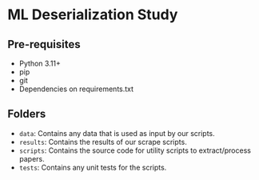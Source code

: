 # ML Deserialization Study

## Pre-requisites
- Python 3.11+
- pip
- git
- Dependencies on requirements.txt


## Folders

- `data`: Contains any data that is used as input by our scripts.
- `results`: Contains the results of our scrape scripts.
- `scripts`: Contains the source code for utility scripts to extract/process papers.
- `tests`: Contains any unit tests for the scripts.


